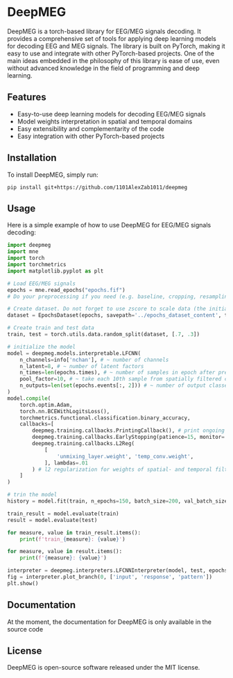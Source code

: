 # DeepMEG

DeepMEG is a torch-based library for EEG/MEG signals decoding. It provides a comprehensive set of tools for applying deep learning models for decoding EEG and MEG signals. The library is built on PyTorch, making it easy to use and integrate with other PyTorch-based projects. One of the main ideas embedded in the philosophy of this library is ease of use, even without advanced knowledge in the field of programming and deep learning.

## Features

* Easy-to-use deep learning models for decoding EEG/MEG signals
* Model weights interpretation in spatial and temporal domains
* Easy extensibility and complementarity of the code
* Easy integration with other PyTorch-based projects

## Installation

To install DeepMEG, simply run:

<pre><div class="bg-black mb-4 rounded-md"><div class="p-4 overflow-y-auto"><code class="!whitespace-pre hljs">pip install git+https://github.com/1101AlexZab1011/deepmeg
</code></div></div></pre>

## Usage

Here is a simple example of how to use DeepMEG for EEG/MEG signals decoding:

```python
import deepmeg
import mne
import torch
import torchmetrics
import matplotlib.pyplot as plt

# Load EEG/MEG signals
epochs = mne.read_epochs("epochs.fif")
# Do your preprocessing if you need (e.g. baseline, cropping, resampling, filtering and so on)

# Create dataset. Do not forget to use zscore to scale data (the initially MEG/EEG data amplitude is many orders of magnitude less than 1, which is obviously impossible to learn due to the vanishing of gradients)
dataset = EpochsDataset(epochs, savepath='../epochs_dataset_content', transform=deepmeg.preprocessing.transforms.zscore)

# Create train and test data
train, test = torch.utils.data.random_split(dataset, [.7, .3])

# initialize the model
model = deepmeg.models.interpretable.LFCNN(
    n_channels=info['nchan'], # ~ number of channels
    n_latent=8, # ~ number of latent factors
    n_times=len(epochs.times), # ~ number of samples in epoch after preprocessing
    pool_factor=10, # ~ take each 10th sample from spatially filtered components
    n_outputs=len(set(epochs.events[:, 2])) # ~ number of output classes (number of events in epochs)
)
model.compile(
    torch.optim.Adam,
    torch.nn.BCEWithLogitsLoss(),
    torchmetrics.functional.classification.binary_accuracy,
    callbacks=[
        deepmeg.training.callbacks.PrintingCallback(), # print ongoing training history
        deepmeg.training.callbacks.EarlyStopping(patience=15, monitor='loss_val', restore_best_weights=True), # perform early stopping with restoring best weights
        deepmeg.training.callbacks.L2Reg(
            [
                'unmixing_layer.weight', 'temp_conv.weight',
            ], lambdas=.01
        ) # l2 regularization for weights of spatial- and temporal filtering layers
    ]
)

# trin the model
history = model.fit(train, n_epochs=150, batch_size=200, val_batch_size=60)

train_result = model.evaluate(train)
result = model.evaluate(test)

for measure, value in train_result.items():
    print(f'train_{measure}: {value}')

for measure, value in result.items():
    print(f'{measure}: {value}')

interpreter = deepmeg.interpreters.LFCNNInterpreter(model, test, epochs.info)
fig = interpreter.plot_branch(0, ['input', 'response', 'pattern'])
plt.show()
```

## Documentation

At the moment, the documentation for DeepMEG is only available in the source code

## License

DeepMEG is open-source software released under the MIT license.
